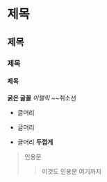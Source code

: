 ---
---

# 제목
## 제목
### 제목
#### 제목
**굵은 글꼴**
*이탤릭* 
~~취소선
* 글머리 
+ 글머리 
- 글머리 
__두껍게__
>인용문
>> 이것도 인용문
>> 여기까지







